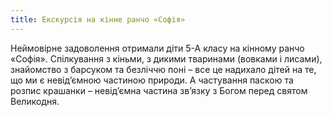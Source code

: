 ```yaml
---
title: Екскурсія на кінне ранчо «Софія»
---
```


Неймовірне задоволення отримали діти 5-А класу на кінному ранчо «Софія». Спілкування з кіньми, з дикими тваринами (вовками і лисами), знайомство з барсуком та безліччю поні – все це надихало дітей на те, що ми є невід’ємною частиною природи. А частування паскою та розпис крашанки – невід’ємна частина зв’язку з Богом перед святом Великодня.

<slideshow id="72157689319583040"></slideshow>
